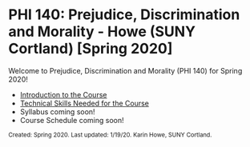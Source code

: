 # PHI 140: Prejudice, Discrimination and Morality - Howe (SUNY Cortland) [Spring 2020]

Welcome to Prejudice, Discrimination and Morality (PHI 140) for Spring 2020! 

- [Introduction to the Course](introduction.md)
- [Technical Skills Needed for the Course](technical_skills.md)
- Syllabus coming soon! 
- Course Schedule coming soon! 

<small>Created: Spring 2020. Last updated: 1/19/20. Karin Howe, SUNY Cortland.</small>
